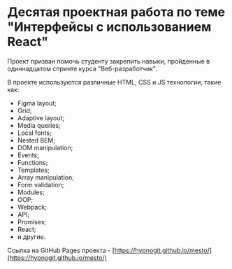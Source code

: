 # Десятая проектная работа по теме "Интерфейсы с использованием React"

Проект призван помочь студенту закрепить навыки, пройденные в одиннадцатом спринте курса "Веб-разработчик".

В проекте используются различные HTML, CSS и JS технологии, такие как:
- Figma layout;
- Grid;
- Adaptive layout;
- Media queries;
- Local fonts;
- Nested BEM;
- DOM manipulation;
- Events;
- Functions;
- Templates;
- Array manipulation;
- Form validation;
- Modules;
- OOP;
- Webpack;
- API;
- Promises;
- React;
- и другие.

Ссылка на GitHub Pages проекта - [https://hypnogit.github.io/mesto/](https://hypnogit.github.io/mesto/)
